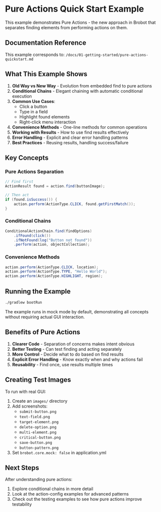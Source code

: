 # Pure Actions Quick Start Example

This example demonstrates Pure Actions - the new approach in Brobot that separates finding elements from performing actions on them.

## Documentation Reference

This example corresponds to: `/docs/01-getting-started/pure-actions-quickstart.md`

## What This Example Shows

1. **Old Way vs New Way** - Evolution from embedded find to pure actions
2. **Conditional Chains** - Elegant chaining with automatic conditional execution
3. **Common Use Cases**:
   - Click a button
   - Type in a field
   - Highlight found elements
   - Right-click menu interaction
4. **Convenience Methods** - One-line methods for common operations
5. **Working with Results** - How to use find results effectively
6. **Error Handling** - Explicit and clear error handling patterns
7. **Best Practices** - Reusing results, handling success/failure

## Key Concepts

### Pure Actions Separation
```java
// Find first
ActionResult found = action.find(buttonImage);

// Then act
if (found.isSuccess()) {
    action.perform(ActionType.CLICK, found.getFirstMatch());
}
```

### Conditional Chains
```java
ConditionalActionChain.find(findOptions)
    .ifFound(click())
    .ifNotFound(log("Button not found"))
    .perform(action, objectCollection);
```

### Convenience Methods
```java
action.perform(ActionType.CLICK, location);
action.perform(ActionType.TYPE, "Hello World");
action.perform(ActionType.HIGHLIGHT, region);
```

## Running the Example

```bash
./gradlew bootRun
```

The example runs in mock mode by default, demonstrating all concepts without requiring actual GUI interaction.

## Benefits of Pure Actions

1. **Clearer Code** - Separation of concerns makes intent obvious
2. **Better Testing** - Can test finding and acting separately
3. **More Control** - Decide what to do based on find results
4. **Explicit Error Handling** - Know exactly when and why actions fail
5. **Reusability** - Find once, use results multiple times

## Creating Test Images

To run with real GUI:
1. Create an `images/` directory
2. Add screenshots:
   - `submit-button.png`
   - `text-field.png`
   - `target-element.png`
   - `delete-option.png`
   - `multi-element.png`
   - `critical-button.png`
   - `save-button.png`
   - `button-pattern.png`
3. Set `brobot.core.mock: false` in application.yml

## Next Steps

After understanding pure actions:
1. Explore conditional chains in more detail
2. Look at the action-config examples for advanced patterns
3. Check out the testing examples to see how pure actions improve testability